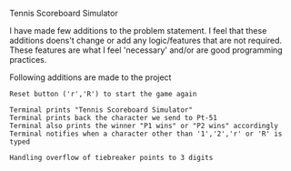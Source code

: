 Tennis Scoreboard Simulator

I have made few additions to the problem statement.
I feel that these additions doens't change or add any logic/features that are not required.
These features are what I feel 'necessary' and/or are good programming practices.

Following additions are made to the project

	Reset button ('r','R') to start the game again

	Terminal prints "Tennis Scoreboard Simulator"
	Terminal prints back the character we send to Pt-51
	Terminal also prints the winner "P1 wins" or "P2 wins" accordingly
	Terminal notifies when a character other than '1','2','r' or 'R' is typed

	Handling overflow of tiebreaker points to 3 digits